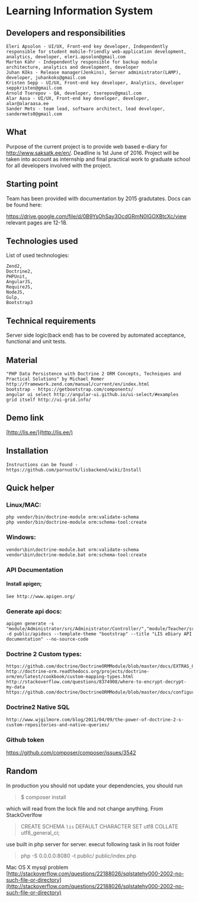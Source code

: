 # Learning Information System 

## Developers and responsibilities

    Eleri Apsolon - UI/UX, Front-end key developer, Independently responsible for student mobile-friendly web-application development, analytics, developer, eleri.apsolon@gmail.com
    Marten Kähr - Independently responsible for backup module architecture, analytics and development, developer
    Juhan Kõks - Release manager(Jenkins), Server administrator(LAMP), developer, juhankoks@gmail.com
    Kristen Sepp - UI/UX, Front-end key developer, Analytics, developer seppkristen@gmail.com
    Arnold Tserepov - QA, developer, tserepov@gmail.com
    Alar Aasa - UI/UX, Front-end key developer, developer, alar@alaraasa.ee
    Sander Mets - team lead, software architect, lead developer, sandermets0@gmail.com

## What

Purpose of the current project is to provide web based e-diary for http://www.saksatk.ee/en/. Deadline is 1st June of 2016. 
Project will be taken into account as internship and final practical work to graduate school for all developers involved with the project.  

## Starting point

Team has been provided with documentation by 2015 gradutates. Docs can be found here:

https://drive.google.com/file/d/0B9YsOhSay3OcdGRmN0lGOXBtcXc/view relevant pages are 12-18.

## Technologies used

List of used technologies:

    Zend2, 
    Doctrine2, 
    PHPUnit, 
    AngularJS, 
    RequireJS, 
    NodeJS, 
    Gulp, 
    Bootstrap3

## Technical requirements

Server side logic(back end) has to be covered by automated acceptance, functional and unit tests.

## Material

    "PHP Data Persistence with Doctrine 2 ORM Concepts, Techniques and Practical Solutions" by Michael Romer
    http://framework.zend.com/manual/current/en/index.html  
    bootstrap - https://getbootstrap.com/components/
    angular ui select http://angular-ui.github.io/ui-select/#examples
    grid itself http://ui-grid.info/
    
## Demo link
[http://lis.ee/](http://lis.ee/)  

## Installation

    Instructions can be found - https://github.com/parnustk/lisbackend/wiki/Install  

## Quick helper

### Linux/MAC:

    php vendor/bin/doctrine-module orm:validate-schema
    php vendor/bin/doctrine-module orm:schema-tool:create
   
### Windows:

    vendor\bin\doctrine-module.bat orm:validate-schema
    vendor\bin\doctrine-module.bat orm:schema-tool:create

### API Documentation

#### Install apigen;

    See http://www.apigen.org/

### Generate api docs:

    apigen generate -s "module/Administrator/src/Administrator/Controller/","module/Teacher/src/Teacher/Controller/","module/Student/src/Student/Controller/" -d public/apidocs --template-theme "bootstrap" --title "LIS eDiary API documentation" --no-source-code

### Doctrine 2 Custom types:

    https://github.com/doctrine/DoctrineORMModule/blob/master/docs/EXTRAS_ORM.md
    http://doctrine-orm.readthedocs.org/projects/doctrine-orm/en/latest/cookbook/custom-mapping-types.html
    http://stackoverflow.com/questions/8374908/where-to-encrypt-decrypt-my-data
    https://github.com/doctrine/DoctrineORMModule/blob/master/docs/configuration.md

### Doctrine2 Native SQL

    http://www.wjgilmore.com/blog/2011/04/09/the-power-of-doctrine-2-s-custom-repositories-and-native-queries/

### Github token

https://github.com/composer/composer/issues/3542

## Random
	
In production you should not update your dependencies, you should run  
  
>$ composer install   
  
which will read from the lock file and not change anything. From StackOverlfow

>  CREATE SCHEMA `lis` DEFAULT CHARACTER SET utf8 COLLATE utf8_general_ci;

use built in php server for server. execut following task in lis root folder

 > php -S 0.0.0.0:8080 -t public/ public/index.php

Mac OS X mysql problem [http://stackoverflow.com/questions/22188026/sqlstatehy000-2002-no-such-file-or-directory](http://stackoverflow.com/questions/22188026/sqlstatehy000-2002-no-such-file-or-directory)
